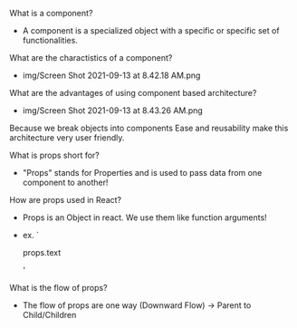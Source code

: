 What is a component?
- A component is a specialized object with a specific or specific set of functionalities. 

What are the charactistics of a component?
- img/Screen Shot 2021-09-13 at 8.42.18 AM.png

What are the advantages of using component based architecture?
- img/Screen Shot 2021-09-13 at 8.43.26 AM.png

Because we break objects into components Ease and reusability make this architecture very user friendly. 


What is props short for?
- "Props" stands for Properties and is used to pass data from one component to another!

How are props used in React?
- Props is an Object in react. We use them like function arguments!

- ex. `<p>props.text</p>'

What is the flow of props?
- The flow of props are one way (Downward Flow) -> Parent to Child/Children